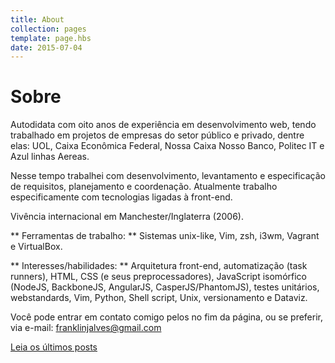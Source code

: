 ```yaml
---
title: About
collection: pages
template: page.hbs
date: 2015-07-04
---
```


# Sobre

Autodidata com oito anos de experiência em desenvolvimento web, tendo trabalhado 
em projetos de empresas do setor público e privado, dentre elas: UOL, 
Caixa Econômica Federal, Nossa Caixa Nosso Banco, Politec IT e Azul linhas Aereas. 

Nesse tempo trabalhei com desenvolvimento, levantamento e especificação de requisitos, planejamento e coordenação.
Atualmente trabalho especificamente com tecnologias ligadas à front-­end. 

Vivência internacional em Manchester/Inglaterra (2006).


** Ferramentas de trabalho: **
Sistemas unix-like, Vim, zsh, i3wm, Vagrant e VirtualBox.

** Interesses/habilidades: **
Arquitetura front-end, automatização (task runners), HTML, CSS (e seus preprocessadores), JavaScript isomórfico (NodeJS, BackboneJS, AngularJS, CasperJS/PhantomJS), testes unitários, webstandards, Vim, Python, Shell script, Unix, versionamento e Dataviz.

Você pode entrar em contato comigo pelos no fim da página, ou se preferir, via e-mail: [franklinjalves@gmail.com](mailto:franklinjalves@gmail.com)

[Leia os últimos posts](/)

